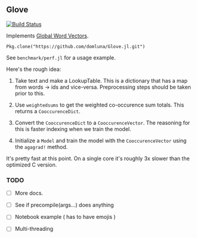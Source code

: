 Glove
-----

[![Build Status](https://travis-ci.org/domluna/GloVe.jl.svg?branch=master)](https://travis-ci.org/domluna/GloVe.jl)

Implements [Global Word Vectors](http://nlp.stanford.edu/projects/glove/).

```
Pkg.clone("https://github.com/domluna/Glove.jl.git")
```

See `benchmark/perf.jl` for a usage example.

Here's the rough idea:

1. Take text and make a LookupTable. This is a dictionary that has a map
from words -> ids and vice-versa. Preprocessing steps should be taken
prior to this.

2. Use `weightedsums` to get the weighted co-occurence sum totals. This returns
a `CooccurenceDict`.

3. Convert the `CooccurenceDict` to a `CooccurenceVector`. The reasoning for this is faster indexing when we train the model.

4. Initialize a `Model` and train the model with the `CooccurenceVector` using
the `agagrad!` method.

It's pretty fast at this point. On a single core it's roughly 3x slower than the optimized C version.

### TODO

* [  ] More docs.

* [  ] See if precompile(args...) does anything

* [  ] Notebook example ( has to have emojis )

* [  ] Multi-threading
